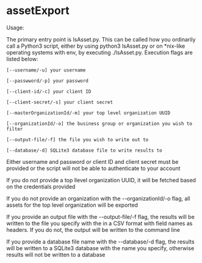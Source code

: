 # assetExport
Usage:
  
  The primary entry point is lsAsset.py. This can be called how you ordinarily call a Python3 script, either by using python3 lsAsset.py or on \*nix-like operating systems with env, by executing ./lsAsset.py. Execution flags are listed below:

    [--username/-u] your username
  
    [--passwword/-p] your password

	[--client-id/-c] your client ID

	[--client-secret/-s] your client secret
  
    [--masterOrganizationId/-m] your top level organization UUID
  
    [--organizationId/-o] the business group or organization you wish to filter
  
    [--output-file/-f] the file you wish to write out to
    
    [--database/-d] SQLite3 database file to write results to
  
  Either username and password or client ID and client secret must be provided or the script will not be able to authenticate to your account

  If you do not provide a top llevel organization UUID, it will be fetched based on the credentials provided

  If you do not provide an organization with the --organizationId/-o flag, all assets for the top level organization will be exported
  
  If you provide an output file with the --output-file/-f flag, the results will be written to the file you specify with the in a CSV format with field names as headers. If you do not, the output will be written to the command line
  
  If you provide a database file name with the --database/-d flag, the results will be written to a SQLite3 database with the name you specify, otherwise results will not be written to a database
